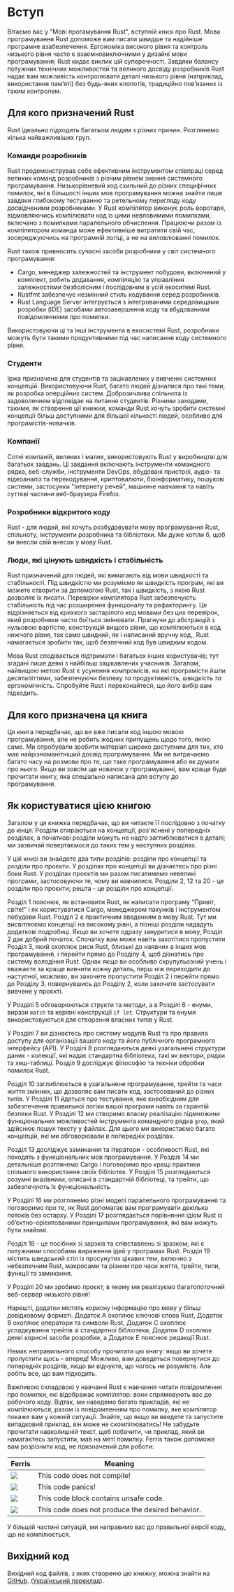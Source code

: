 # Вступ

Вітаємо вас у “Мові прогамування Rust”, вступній книзі про Rust. Мова програмування Rust допоможе вам писати швидше та надійніше програмне взабезпечення. Ергономіка високого рівня та контроль низького рівня часто є взаємновиключними у дизайні мови програмування; Rust кидає виклик цій суперечності. Завдяки балансу потужних технічних можливостей та великого досвіду розробників Rust надає вам можливість контролювати деталі низького рівня (наприклад, використання пам’яті) без будь-яких клопотів, традиційно пов’язаних із таким контролем.

## Для кого призначений Rust

Rust ідеально підходить багатьом людям з різних причин. Розглянемо кілька найважливіших груп.

### Команди розробників

Rust продемонстрував себе ефективним інструментом співпраці серед великих команд розробників з різним рівнем знання системного програмування. Низькорівневий код схильний до різних специфічних помилок, які в більшості інших мов програмування можна знайти лише завдяки глибокому тестуванню та ретельному перегляду коду досвідченими розробниками. У Rust компілятор виконує роль воротаря, відмовляючись компілювати код із цими невловимими помилками, включано з помилками паралельного обчислення. Працюючи разом із компілятором команда може ефективніше витратити свій час, зосереджуючись на програмній логіці, а не на виловлюванні помилок.

Rust також привносить сучасні засоби розробники у світ системного програмування:

* Cargo, менеджер залежностей та інструмент побудови, включений у комплект, робить додавання, компіляцію та управління залежностями безболісним і послідовним в усій екоситемі Rust.
* Rustfmt забезпечує незмінний стиль кодування серед розробників.
* Rust Language Server інтегрується з інтегрованими середовищами розробки (IDE) засобами автозавершення коду та вбудованими повідомленнями про помилки.

Використовуючи ці та інші інструменти в екосистемі Rust, розробники можуть бути такими продуктивними під час написання коду системного рівня.

### Студенти

Іржа призначена для студентів та зацікавлених у вивченні системних концепцій. Використовуючи Rust, багато людей дізналися про такі теми, як розробка оперційних систем. Доброзичлива спільнота із задоволенням відповідає на питання студентів. Різними заходами, такими, як створення ції книжки, команди Rust хочуть зробити системні концепції більш доступними для більшої кількості людей, особливо для програмістів-новачків.

### Компанії

Сотні компаній, великих і малих, використовують Rust у виробництві для багатьох завдань. Ці завдання включають інструменти командного рядка, веб-служби, інструменти DevOps, вбудовані пристрої, аудіо- та відеоаналіз та перекодування, криптовалюти, біоінформатику, пошукові системи, застосунки "Інтернету речей", машинне навчання та навіть суттєві частини веб-браузера Firefox.

### Розробники відкритого коду

Rust - для людей, які хочуть розбудовувати мову програмування Rust, спільноту, інструменти розробника та бібліотеки. Ми дуже хотіли б, щоб ви внесли свій внесок у мову Rust.

### Люди, які цінують швидкість і стабільність

Rust призначений для людей, які вимагають від мови швидкості та стабільності. Під швидкістю ми розуміємо як швидкість програм, які ви можете створити за допомогою Rust, так і швидкість, з якою Rust дозволяє їх писати. Перевірки компілятора Rust забезпечують стабільність під час розширення функціоналу та рефакторингу. Це відрізняється від крихкого застарілого код мовами без цих перевірок, який розробники часто боїться змінювати. Прагнучи до абстракцій з нульовою вартістю, конструкцій вищого рівня, що компілюються в код нижчого рівня, так само швидкий, як і написаний вручну код,, Rust намагається зробити так, щоб безпечний код був швидким кодом.

Мова Rust сподівається підтримати і багатьох інших користувачів; тут згадані лише деякі з найбільш зацікавлених учасників. Загалом, найвищою метою Rust є усунення компромісів, на які програмісти йшли десятиліттями, забезпечуючи безпеку *та* продуктивність, швидкість *та* ергономічність. Спробуйте Rust і переконайтеся, що його вибір вам підходить.

## Для кого призначена ця книга

Ця книга передбачає, що ви вже писали код іншою мовою програмування, але не робить жодних припущень щодо того, якою саме. Ми спробували зробити матеріал широко доступним для тих, хто має найрізноманітніший досвід програмування. Ми не витрачаємо багато часу на розмови про те, *що* таке програмування або як думати про нього. Якщо ви зовсім ще новачок у програмуванні, вам краще буде прочитати книгу, яка спеціально написана для вступу до програмування.

## Як користуватися цією книгою

Загалом у ця книжка передбачає, що ви читаєте її послідовно з початку до кінця. Розділи спираються на концепції, роз'яснені у попередніх розділах, а початкові розділи можуть не надто заглиблюватися в деталі; ми зазвичай повертаємося до таких тем у наступних розділах.

У цій книзі ви знайдете два типи розділів: розділи про концепції та розділи про проєкти. У розділах про концепції ви дізнаєтесь про різні боки Rust. У розділах проєктів ми разом писатимемо невеликі програми, застосовуючи те, чому ви навчилися. Розділи 2, 12 та 20 - це розділи про проєкти; решта - це розділи про концепції.

Розділ 1 пояснює, як встановити Rust, як написати програму “Привіт, світе!” і як користуватися Cargo, менеджером пакунків і інструментом побудови Rust. Розділ 2 є практичним введенням в мову Rust. Тут ми висвітлюємо концепції на високому рівні, а пізніші розділи нададуть додаткові подробиці. Якщо ви хочете одразу зануритися в мову, Розділ 2 дає добрий початок. Спочатку вам може навіть захотітися пропустити Розділ 3, який охоплює риси Rust, близькі до наявних в інших мов програмування, і перейти прямо до Розділу 4, щоб дізнатись про систему володіння Rust. Однак якщо ви особливо скрупульозний учень і вважаєте за краще вивчити кожну деталь, перш ніж переходити до наступної, можливо, ви захочете пропустити Розділ 2 і перейти прямо до Розділу 3, повернувшись до Розділу 2, коли захочете застосувати вивчене у проєкті.

У Розділі 5 обговорюються структи та методи, а в Розділі 6 - енуми, вирази `match` та керівні конструкції `if let`. Структури та енуми використовуються для створення власних типів у Rust.

У Розділі 7 ви дізнаєтесь про систему модулів Rust та про правила доступу для організації вашого коду та його публічного програмного інтерфейсу (API). У Розділі 8 розглядаються деякі узагальнені структури даних - колекції, які надає стандартна бібліотека, такі як вектори, рядки та хеш-таблиці. Розділ 9 досліджує філософію та техніки обробки помилок Rust.

Розділ 10 заглиблюється в узагальнене програмування, трейти та часи життя змінних, що дозволяє вам писати код, застосований до різних типів. У Розділі 11 йдеться про тестування, яке єнеобхідним для забезпечення правильної логіки вашої програми навіть за гарантій безпеки Rust. У Розділі 12 ми створимо власну реалізацію підмножини функціональних можливостей інструмента командного рядка `grep`, який здійснює пошук тексту у файлах. Для цього ми використаємо багато концепцій, які ми обговорювали в попередніх розділах.

Розділ 13 досліджує замикання та ітератори - особливості Rust, які походять з функціональних мов програмування. У Розділі 14 ми детальніше розглянемо Cargo і поговоримо про кращі практики спільного використання своїх бібліотек. У Розділі 15 розглядаються розумні вказівники, описані в стандартній бібліотеці, та трейти, що забезпечують їх функціональність.

У Розділі 16 ми розглянемо різні моделі паралельного програмування та поговоримо про те, як Rust допомагає вам програмувати декілька потоків без остарху. У Розділі 17 розглядається порівняння ідіом Rust із об’єктно-орієнтованими принципами програмування, які вам можуть бути знайомі.

Розділ 18 - це посібних зі зарзків та співставлень зі зразком, які є потужними способами вираження ідей у ​​програмах Rust. Розділ 19 містить шведський стіл із просунутих цікавих тем, включно з небезпечним Rust, макросами та різним про часи життя, трейти, типи, функції та замикання.

У Розділі 20 ми зробимо проєкт, в якому ми реалізуємо багатопоточний веб-сервер низького рівня!

Нарешті, додатки містять корисну інформацію про мову у більш довідковому форматі. Додаток А охоплює ключові слова Rust, Додаток B охоплює оператори та символи Rust, Додаток C охоплює успадкування трейтів зі стандартної бібліотеки, Додаток D охоплює деякі корисні засоби розробки, а Додаток E пояснює редакції Rust.

Немає неправильного способу прочитати цю книгу: якщо ви хочете пропустити щось - вперед! Можливо, вам доведеться повернутися до попередніх розділів, якщо ви відчуєте, що чогось не розумієте. Але робіть все, що вам підходить.

<span id = "ferris"> </span>

Важливою складовою у навчанні Rust є навчання читати повідомлення про помилки, які відображає компілятор: вони спрямовують вас до робочого коду. Відтак, ми наведемо багато прикладів, які не компілюються, разом із повідомленням про помилку, яке компілятор покаже вам у кожній ситуації. Знайте, що якщо ви введете та запустите випадковий приклад, він може не скомпілюватись! Не забудьте прочитати навколишній текст, щоб побачити, чи приклад, який ви намагаєтесь запустити, мав на меті помилку. Ferris також допоможе вам розрізнити код, не призначений для роботи:

| Ferris                                                                                    | Meaning                                          |
| ----------------------------------------------------------------------------------------- | ------------------------------------------------ |
| <img src="img/ferris/does_not_compile.svg" class="ferris-explain" />     | This code does not compile!                      |
| <img src="img/ferris/panics.svg" class="ferris-explain" />               | This code panics!                                |
| <img src="img/ferris/unsafe.svg" class="ferris-explain" />               | This code block contains unsafe code.            |
| <img src="img/ferris/not_desired_behavior.svg" class="ferris-explain" /> | This code does not produce the desired behavior. |

У більшій частині ситуацій, ми направимо вас до правильної версії коду, що не компілюється.

## Вихідний код

Вихідний код файлів, з яких створеню цю книжку, можна знайти на [GitHub][book]. ([Український переклад][GitHub Ukrainian]).

[book]: https://github.com/rust-lang/book/tree/master/src
[GitHub Ukrainian]: https://???

